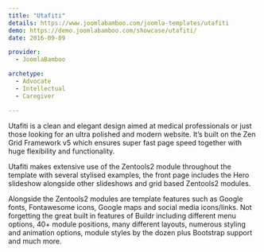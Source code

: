 ```yaml
---
title: "Utafiti"
details: https://www.joomlabamboo.com/joomla-templates/utafiti
demo: https://demo.joomlabamboo.com/showcase/utafiti/
date: 2016-09-09

provider: 
  - JoomlaBamboo

archetype:
  - Advocate
  - Intellectual
  - Caregiver

---
```


Utafiti is a clean and elegant design aimed at medical professionals or just those looking for an ultra polished and modern website. It’s built on the Zen Grid Framework v5 which ensures super fast page speed together with huge flexibility and functionality.

Utafiti makes extensive use of the Zentools2 module throughout the template with several stylised examples, the front page includes the Hero slideshow alongside other slideshows and grid based Zentools2 modules.

Alongside the Zentools2 modules are template features such as Google fonts, Fontawesome icons, Google maps and social media icons/links. Not forgetting the great built in features of Buildr including different menu options, 40+ module positions, many different layouts, numerous styling and animation options, module styles by the dozen plus Bootstrap support and much more.